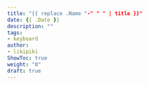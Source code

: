 ```yaml
---
title: "{{ replace .Name "-" " " | title }}"
date: {{ .Date }}
description: ""
tags:
- keyboard
author:
- likipiki
ShowToc: true
weight: "0"
draft: true
---
```



